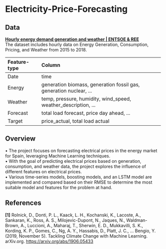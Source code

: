 # Electricity-Price-Forecasting

## Data
**[Hourly energy demand generation and weather | ENTSOE & REE](https://www.kaggle.com/datasets/nicholasjhana/energy-consumption-generation-prices-and-weather)**</br>
The dataset includes hourly data on Energy Generation, Consumption, Pricing, and Weather from 2015 to 2018.

| Feature-type | Column |
| :----------  | :-----------  |
| Date         | time          |
| Energy       | generation biomass, generation fossil gas, generation nuclear, ...|
| Weather      | temp, pressure, humidity, wind_speed, weather_description, ...|
| Forecast     | total load forecast, price day ahead, ...|
| Target       | price_actual, total load actual |


## Overview
• The project focuses on forecasting electrical prices in the energy market for Spain, leveraging Machine Learning techniques.</br>
• With the goal of predicting electrical prices based on generation, consumption, and weather data, the project explores the influence of different features on electrical prices.</br>
• Various time-series models, boosting models, and an LSTM model are implemented and compared based on their RMSE to determine the most suitable model and features for the problem at hand.

## References
**[1]** Rolnick, D., Donti, P. L., Kaack, L. H., Kochanski, K., Lacoste, A., Sankaran, K., Ross, A. S., Milojevic-Dupont, N., Jaques, N., Waldman-Brown, A., Luccioni, A., Maharaj, T., Sherwin, E. D., Mukkavilli, S. K., Kording, K. P., Gomes, C., Ng, A. Y., Hassabis, D., Platt, J. C., … Bengio, Y. (2019, November 5). Tackling Climate Change with Machine Learning. arXiv.org. https://arxiv.org/abs/1906.05433 
